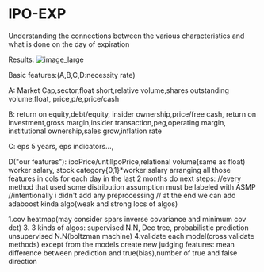 # IPO-EXP
Understanding the connections between the various characteristics and what is done on the day of expiration

Results:
![image_large](https://user-images.githubusercontent.com/24439712/196177194-416aa510-4c86-441a-b633-9cbc3dfb735d.png)



Basic features:(A,B,C,D:necessity rate)

A:
Market Cap,sector,float short,relative volume,shares outstanding
volume,float, price,p/e,price/cash

B:
return on equity,debt/equity, insider ownership,price/free cash,
return on investment,gross margin,insider transaction,peg,operating margin,
institutional ownership,sales grow,inflation rate

C:
eps 5 years, eps indicators...,

D("our features"):
ipoPrice/untilIpoPrice,relational volume(same as float)
worker salary, stock category{0,1}*worker salary
arranging all those features in cols for each day in the last 2 months do next steps:
//every method that used some distribution assumption must be labeled with ASMP
//intentionally i  didn't add any preprocessing
// at the end we can add adaboost kinda algo(weak and strong locs of algos)

1.cov heatmap(may consider spars inverse covariance and minimum cov det)
3. 3 kinds of algos:
supervised
N.N, Dec tree, probabilistic prediction
unsupervised
N.N(boltzman machine)
4.validate each model(cross validate methods)
except from the models create new judging features:
mean difference between prediction and true(bias),number of true and false direction
